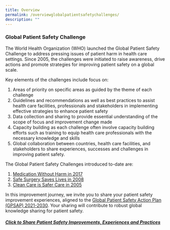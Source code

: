 ```yaml
---
title: Overview
permalink: /overviewglobalpatientsafetychallenges/
description: ""
---
```

### Global Patient Safety Challenge

The World Health Organization (WHO) launched the Global Patient Safety Challenge to address pressing issues of patient harm in health care settings. Since 2005, the challenges were initiated to raise awareness, drive actions and promote strategies for improving patient safety on a global scale.

Key elements of the challenges include focus on:

1. Areas of priority on specific areas as guided by the theme of each challenge
2. Guidelines and recommendations as well as best practices to assist health care facilities, professionals and stakeholders in implementing effective strategies to enhance patient safety
3. Data collection and sharing to provide essential understanding of the scope of focus and improvement change made
4. Capacity building as each challenge often involve capacity building efforts such as training to equip health care professionals with the necessary knowledge and skills
5. Global collaboration between countries, health care facilities, and stakeholders to share experiences, successes and challenges in improving patient safety.

The Global Patient Safety Challenges introduced to-date are:

1. [Medication Without Harm in 2017](/medicationwithoutharm/)
2. [Safe Surgery Saves Lives in 2008](/safesurgerysaveslives/)
3. [Clean Care is Safer Care in 2005](/cleancareissafercare/)

In this improvement journey, we invite you to share your patient safety improvement experiences, aligned to the [Global Patient Safety Action Plan (GPSAP) 2021-2030](https://www.who.int/teams/integrated-health-services/patient-safety/policy/global-patient-safety-action-plan). Your sharing will contribute to robust global knowledge sharing for patient safety.

##### **[Click to Share Patient Safety Improvements, Experiences and Practices](https://form.gov.sg/64631e5f0fbfe400126c8e0d)**

